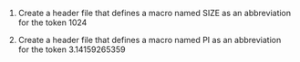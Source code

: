 1. Create a header file that defines a macro named SIZE as an abbreviation for the token 1024

2. Create a header file that defines a macro named PI as an abbreviation for the token 3.14159265359
